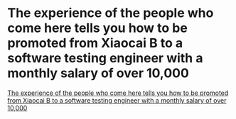 # The experience of the people who come here tells you how to be promoted from Xiaocai B to a software testing engineer with a monthly salary of over 10,000
[The experience of the people who come here tells you how to be promoted from Xiaocai B to a software testing engineer with a monthly salary of over 10,000](https://aiwithcloud.com/2022/09/19/the_experience_of_the_people_who_come_here_tells_you_how_to_be_promoted_from_xiaocai_b_to_a_software_testing_engineer_with_a_monthly_salary_of_over_10000/)